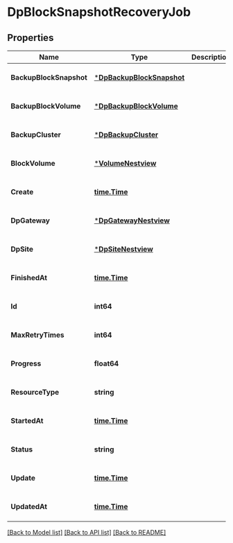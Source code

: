 # DpBlockSnapshotRecoveryJob

## Properties
Name | Type | Description | Notes
------------ | ------------- | ------------- | -------------
**BackupBlockSnapshot** | [***DpBackupBlockSnapshot**](DpBackupBlockSnapshot.md) |  | [optional] [default to null]
**BackupBlockVolume** | [***DpBackupBlockVolume**](DpBackupBlockVolume.md) |  | [optional] [default to null]
**BackupCluster** | [***DpBackupCluster**](DpBackupCluster.md) |  | [optional] [default to null]
**BlockVolume** | [***VolumeNestview**](Volume_Nestview.md) |  | [optional] [default to null]
**Create** | [**time.Time**](time.Time.md) |  | [optional] [default to null]
**DpGateway** | [***DpGatewayNestview**](DpGateway_Nestview.md) |  | [optional] [default to null]
**DpSite** | [***DpSiteNestview**](DpSite_Nestview.md) |  | [optional] [default to null]
**FinishedAt** | [**time.Time**](time.Time.md) |  | [optional] [default to null]
**Id** | **int64** |  | [optional] [default to null]
**MaxRetryTimes** | **int64** |  | [optional] [default to null]
**Progress** | **float64** |  | [optional] [default to null]
**ResourceType** | **string** |  | [optional] [default to null]
**StartedAt** | [**time.Time**](time.Time.md) |  | [optional] [default to null]
**Status** | **string** |  | [optional] [default to null]
**Update** | [**time.Time**](time.Time.md) |  | [optional] [default to null]
**UpdatedAt** | [**time.Time**](time.Time.md) |  | [optional] [default to null]

[[Back to Model list]](../README.md#documentation-for-models) [[Back to API list]](../README.md#documentation-for-api-endpoints) [[Back to README]](../README.md)


